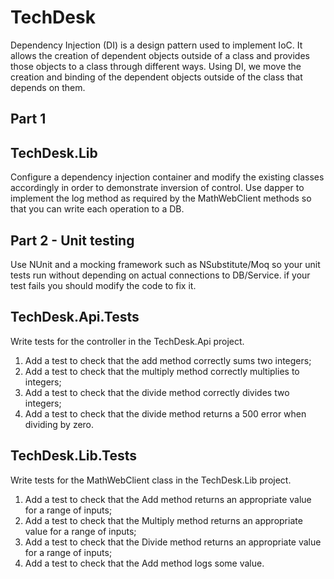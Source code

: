 # TechDesk

Dependency Injection (DI) is a design pattern used to implement IoC.
It allows the creation of dependent objects outside of a class and provides those objects to a class through different ways.
Using DI, we move the creation and binding of the dependent objects outside of the class that depends on them.

## Part 1

## TechDesk.Lib
Configure a dependency injection container and modify the existing classes accordingly in order to demonstrate inversion of control.
Use dapper to implement the log method as required by the MathWebClient methods so that you can write each operation to a DB.

## Part 2 - Unit testing

Use NUnit and a mocking framework such as NSubstitute/Moq so your unit tests run without depending on actual connections to DB/Service.
if your test fails you should modify the code to fix it.

## TechDesk.Api.Tests
Write tests for the controller in the TechDesk.Api project.

1. Add a test to check that the add method correctly sums two integers;
2. Add a test to check that the multiply method correctly multiplies to integers;
3. Add a test to check that the divide method correctly divides two integers;
4. Add a test to check that the divide method returns a 500 error when dividing by zero.

## TechDesk.Lib.Tests
Write tests for the MathWebClient class in the TechDesk.Lib project.

1. Add a test to check that the Add method returns an appropriate value for a range of inputs;
2. Add a test to check that the Multiply method returns an appropriate value for a range of inputs;
3. Add a test to check that the Divide method returns an appropriate value for a range of inputs;
4. Add a test to check that the Add method logs some value.
```